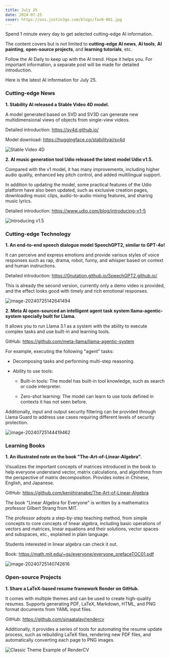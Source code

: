 ```yaml
---
title: July 25
date: 2024-07-25
cover: https://oss.justin3go.com/blogs/fav0-001.jpg
---
```


Spend 1 minute every day to get selected cutting-edge AI information.

The content covers but is not limited to **cutting-edge AI news**, **AI tools**, **AI painting**, **open-source projects**, and **learning tutorials**, etc.

Follow the AI Daily to keep up with the AI trend. Hope it helps you. For important information, a separate post will be made for detailed introduction.

Here is the latest AI information for July 25.

### Cutting-edge News

**1. Stability AI released a Stable Video 4D model.**

A model generated based on SVD and SV3D can generate new multidimensional views of objects from single-view videos.

Detailed introduction: https://sv4d.github.io/

Model download: https://huggingface.co/stabilityai/sv4d

![Stable Video 4D](https://cdn.jsdelivr.net/gh/freelander/oss@master/ai-daily/2024-07-25/Stable%20Video%204D.gif)

**2. AI music generation tool Udio released the latest model Udio v1.5.**

Compared with the v1 model, it has many improvements, including higher audio quality, enhanced key pitch control, and added multilingual support.

In addition to updating the model, some practical features of the Udio platform have also been updated, such as exclusive creation pages, downloading music clips, audio-to-audio mixing features, and sharing music lyrics.

Detailed introduction: https://www.udio.com/blog/introducing-v1-5

![Introducing v1.5](https://cdn.jsdelivr.net/gh/freelander/oss@master/ai-daily/2024-07-25/public.png)

### Cutting-edge Technology

**1. An end-to-end speech dialogue model SpeechGPT2, similar to GPT-4o!**

It can perceive and express emotions and provide various styles of voice responses such as rap, drama, robot, funny, and whisper based on context and human instructions.

Detailed introduction: https://0nutation.github.io/SpeechGPT2.github.io/

This is already the second version, currently only a demo video is provided, and the effect looks good with timely and rich emotional responses.

![image-20240725142641494](https://cdn.jsdelivr.net/gh/freelander/oss@master/ai-daily/2024-07-25/image-20240725142641494.png)

**2. Meta AI open-sourced an intelligent agent task system llama-agentic-system specially built for Llama.**

It allows you to run Llama 3.1 as a system with the ability to execute complex tasks and use built-in and learning tools.

GitHub: https://github.com/meta-llama/llama-agentic-system

For example, executing the following "agent" tasks:

- Decomposing tasks and performing multi-step reasoning.

- Ability to use tools:

  - Built-in tools: The model has built-in tool knowledge, such as search or code interpreter.

  - Zero-shot learning: The model can learn to use tools defined in contexts it has not seen before.

Additionally, input and output security filtering can be provided through Llama Guard to address use cases requiring different levels of security protection.

![image-20240725144419462](https://cdn.jsdelivr.net/gh/freelander/oss@master/ai-daily/2024-07-25/image-20240725144419462.png)

### Learning Books

**1. An illustrated note on the book "The-Art-of-Linear-Algebra".**

Visualizes the important concepts of matrices introduced in the book to help everyone understand vector, matrix calculations, and algorithms from the perspective of matrix decomposition. Provides notes in Chinese, English, and Japanese.

GitHub: https://github.com/kenjihiranabe/The-Art-of-Linear-Algebra

The book "Linear Algebra for Everyone" is written by a mathematics professor Gilbert Strang from MIT.

The professor adopts a step-by-step teaching method, from simple concepts to core concepts of linear algebra, including basic operations of vectors and matrices, linear equations and their solutions, vector spaces and subspaces, etc., explained in plain language.

Students interested in linear algebra can check it out.

Book: https://math.mit.edu/~gs/everyone/everyone_prefaceTOC01.pdf

![image-20240725140742616](https://cdn.jsdelivr.net/gh/freelander/oss@master/ai-daily/2024-07-25/image-20240725140742616.png)

### Open-source Projects

**1. Share a LaTeX-based resume framework Render on GitHub.**

It comes with multiple themes and can be used to create high-quality resumes. Supports generating PDF, LaTeX, Markdown, HTML, and PNG format documents from YAML input files.

GitHub: https://github.com/sinaatalay/rendercv

Additionally, it provides a series of tools for automating the resume update process, such as rebuilding LaTeX files, rendering new PDF files, and automatically converting each page to PNG images.

![Classic Theme Example of RenderCV](https://cdn.jsdelivr.net/gh/freelander/oss@master/ai-daily/2024-07-25/classic.png)
